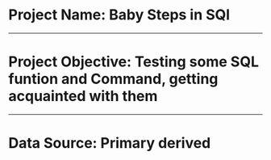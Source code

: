 # Project Name: Baby Steps in SQl

----
# Project Objective: Testing some SQL funtion and Command, getting acquainted with them


---
# Data Source: Primary derived
